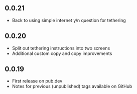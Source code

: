 ## 0.0.21

* Back to using simple internet y/n question for tethering

## 0.0.20

* Split out tethering instructions into two screens
* Additional custom copy and copy improvements

## 0.0.19

* First release on pub.dev
* Notes for previous (unpublished) tags available on GitHub
